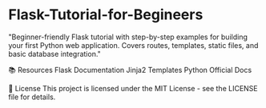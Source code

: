 # Flask-Tutorial-for-Begineers
"Beginner-friendly Flask tutorial with step-by-step examples for building your first Python web application. Covers routes, templates, static files, and basic database integration."

📚 Resources
Flask Documentation
Jinja2 Templates
Python Official Docs

📝 License
This project is licensed under the MIT License - see the LICENSE file for details.
